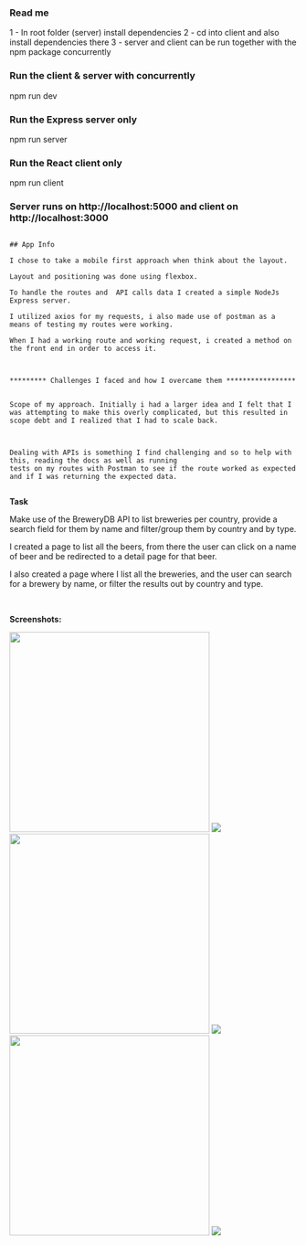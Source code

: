 ### Read me

1 - In root folder (server) install dependencies
2 - cd into client and also install dependencies there
3 - server and client can be run together with the npm package concurrently

### Run the client & server with concurrently

npm run dev

### Run the Express server only

npm run server

### Run the React client only

npm run client

### Server runs on http://localhost:5000 and client on http://localhost:3000

```

## App Info

I chose to take a mobile first approach when think about the layout.

Layout and positioning was done using flexbox.

To handle the routes and  API calls data I created a simple NodeJs Express server.

I utilized axios for my requests, i also made use of postman as a means of testing my routes were working.

When I had a working route and working request, i created a method on the front end in order to access it.



********* Challenges I faced and how I overcame them *****************


Scope of my approach. Initially i had a larger idea and I felt that I was attempting to make this overly complicated, but this resulted in scope debt and I realized that I had to scale back.



Dealing with APIs is something I find challenging and so to help with this, reading the docs as well as running
tests on my routes with Postman to see if the route worked as expected and if I was returning the expected data.


```

<b>Task</b>

Make use of the BreweryDB API to list breweries per country, provide a search field for them by name and filter/group them by country and by
type.

I created a page to list all the beers, from there the user can click on a name of beer and be redirected to a detail page for that beer.

I also created a page where I list all the breweries, and the user can search for a brewery by name, or filter the results out by country and type.

<br/>

<b>Screenshots:</b>

<img src="https://res.cloudinary.com/frankie-dev/image/upload/v1590061960/PXL-Assets/home.png" height="350px" />

<img src="https://res.cloudinary.com/frankie-dev/image/upload/v1590061950/PXL-Assets/home-desktop.png" />

<img src="https://res.cloudinary.com/frankie-dev/image/upload/v1590061955/PXL-Assets/breweries.png" height="350px" />

<img src="https://res.cloudinary.com/frankie-dev/image/upload/v1590061950/PXL-Assets/breweries-desktop.png" />

<img src="https://res.cloudinary.com/frankie-dev/image/upload/v1590061950/PXL-Assets/beers.png" height="350px" />

<img src="https://res.cloudinary.com/frankie-dev/image/upload/v1590061950/PXL-Assets/beers-desktop.png" />
